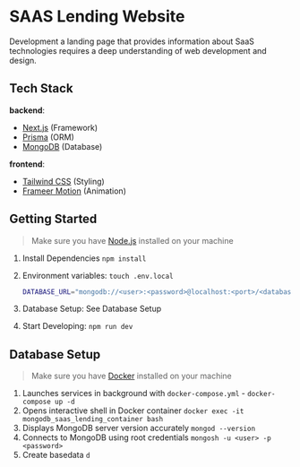 # SAAS Lending Website

Development a landing page that provides information about SaaS technologies requires a deep understanding of web development and design.

## Tech Stack

**backend**:

- [Next.js](https://nextjs.org/) (Framework)
- [Prisma](https://www.prisma.io/) (ORM)
- [MongoDB](https://www.mongodb.com/) (Database)

**frontend**:

- [Tailwind CSS](https://tailwindcss.com/) (Styling)
- [Frameer Motion](https://www.framer.com/motion/) (Animation)

## Getting Started

> Make sure you have [Node.js](https://nodejs.org/en) installed on your machine

1. Install Dependencies `npm install`
2. Environment variables: `touch .env.local`

   ```bash
   DATABASE_URL="mongodb://<user>:<password>@localhost:<port>/<database>"
   ```

3. Database Setup: See Database Setup
4. Start Developing: `npm run dev`

## Database Setup

> Make sure you have [Docker](https://www.docker.com/products/docker-desktop/) installed on your machine

1. Launches services in background with `docker-compose.yml` - `docker-compose up -d`
2. Opens interactive shell in Docker container `docker exec -it mongodb_saas_lending_container bash`
3. Displays MongoDB server version accurately `mongod --version`
4. Connects to MongoDB using root credentials `mongosh -u <user> -p <password>`
5. Create basedata `d`
